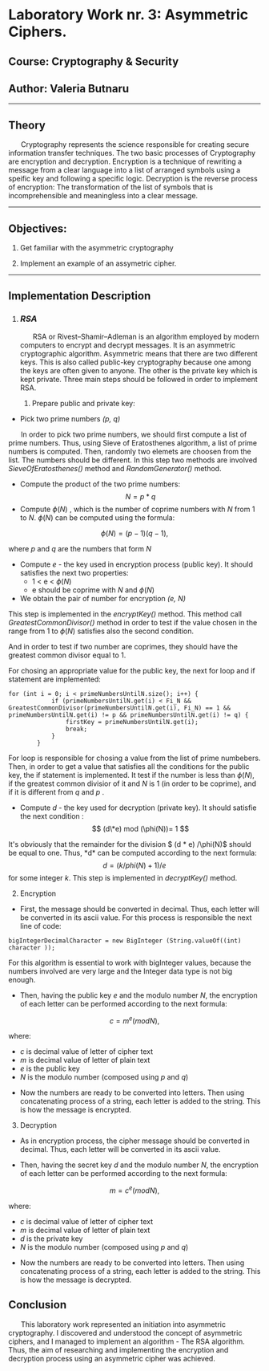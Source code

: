 # Laboratory Work nr. 3: Asymmetric Ciphers.

## Course: Cryptography & Security

## Author: Valeria Butnaru

---

## Theory

&ensp;&ensp;&ensp; Cryptography represents the science responsible for creating secure information transfer techniques. The two basic processes of Cryptography are encryption and decryption. Encryption is a technique of rewriting a message from a clear language into a list of arranged symbols using a speific key and following a specific logic. Decryption is the reverse process of encryption: The transformation of the list of symbols that is incomprehensible and meaningless into a clear message.

---

## Objectives:

1. Get familiar with the asymmetric cryptography

2. Implement an example of an assymetric cipher.

---

## Implementation Description

1. ### <i> RSA </i>

   &ensp;&ensp;&ensp; RSA or Rivest–Shamir–Adleman is an algorithm employed by modern computers to encrypt and decrypt messages. It is an asymmetric cryptographic algorithm. Asymmetric means that there are two different keys. This is also called public-key cryptography because one among the keys are often given to anyone. The other is the private key which is kept private. Three main steps should be followed in order to implement RSA.

   1. Prepare public and private key:

- Pick two prime numbers _(p, q)_

&ensp;&ensp;&ensp; In order to pick two prime numbers, we should first compute a list of prime numbers. Thus, using Sieve of Eratosthenes algorithm, a list of prime numbers is computed. Then, randomly two elemets are choosen from the list. The numbers should be different. In this step two methods are involved _SieveOfEratosthenes()_ method and _RandomGenerator()_ method.

- Compute the product of the two prime numbers:  
  $$N = p*q$$
- Compute $\phi(N)$ , which is the number of coprime numbers with _N_ from 1 to _N_. $\phi(N)$ can be computed using the formula:

$$ \phi(N) = (p-1)(q-1) , $$

where _p_ and _q_ are the numbers that form _N_

- Compute _e_ - the key used in encryption process (public key). It should satisfies the next two properties:
  - 1 < e < $\phi(N)$
  - e should be coprime with _N_ and $\phi(N)$
- We obtain the pair of number for encryption _(e, N)_

This step is implemented in the _encryptKey()_ method. This method call _GreatestCommonDivisor()_ method in order to test if the value chosen in the range from 1 to $\phi(N)$ satisfies also the second condition.

And in order to test if two number are coprimes, they should have the greatest common divisor equal to 1.

For chosing an appropriate value for the public key, the next for loop and if statement are implemented:

```
for (int i = 0; i < primeNumbersUntilN.size(); i++) {
            if (primeNumbersUntilN.get(i) < Fi_N && GreatestCommonDivisor(primeNumbersUntilN.get(i), Fi_N) == 1 && primeNumbersUntilN.get(i) != p && primeNumbersUntilN.get(i) != q) {
                firstKey = primeNumbersUntilN.get(i);
                break;
            }
        }
```

For loop is responsible for chosing a value from the list of prime numbebers. Then, in order to get a value that satisfies all the conditions for the public key, the if statement is implemented. It test if the number is less than $\phi(N)$, if the greatest common divisior of it and _N_ is 1 (in order to be coprime), and if it is different from _q_ and _p_ .

- Compute _d_ - the key used for decryption (private key). It should satisfie the next condition :
  $$ (d\*e) mod (\phi(N))= 1 $$

It's obviously that the remainder for the division $ (d * e) /\phi(N)$ should be equal to one. Thus, *d\* can be computed according to the next formula:
$$ d = (k /phi(N) + 1)/ e$$
for some integer _k_. This step is implemented in _decryptKey()_ method.

2. Encryption

- First, the message should be converted in decimal. Thus, each letter will be converted in its ascii value. For this process is responsible the next line of code:

```
bigIntegerDecimalCharacter = new BigInteger (String.valueOf((int) character ));
```

For this algorithm is essential to work with bigInteger values, because the numbers involved are very large and the Integer data type is not big enough.

- Then, having the public key _e_ and the modulo number _N_, the encryption of each letter can be performed according to the next formula:

$$ c = m ^ e (mod N), $$

where:

- _c_ is decimal value of letter of cipher text
- _m_ is decimal value of letter of plain text
- _e_ is the public key
- _N_ is the modulo number (composed using _p_ and _q_)

* Now the numbers are ready to be converted into letters. Then using concatenating process of a string, each letter is added to the string. This is how the message is encrypted.

3. Decryption

- As in encryption process, the cipher message should be converted in decimal. Thus, each letter will be converted in its ascii value.

- Then, having the secret key _d_ and the modulo number _N_, the encryption of each letter can be performed according to the next formula:

$$ m = c ^ e (mod N), $$

where:

- _c_ is decimal value of letter of cipher text
- _m_ is decimal value of letter of plain text
- _d_ is the private key
- _N_ is the modulo number (composed using _p_ and _q_)

* Now the numbers are ready to be converted into letters. Then using concatenating process of a string, each letter is added to the string. This is how the message is decrypted.

## Conclusion

&ensp;&ensp;&ensp; This laboratory work represented an initiation into asymmetric cryptography. I discovered and understood the concept of asymmetric ciphers, and I managed to implement an algorithm - The RSA algorithm. Thus, the aim of researching and implementing the encryption and decryption process using an asymmetric cipher was achieved.
